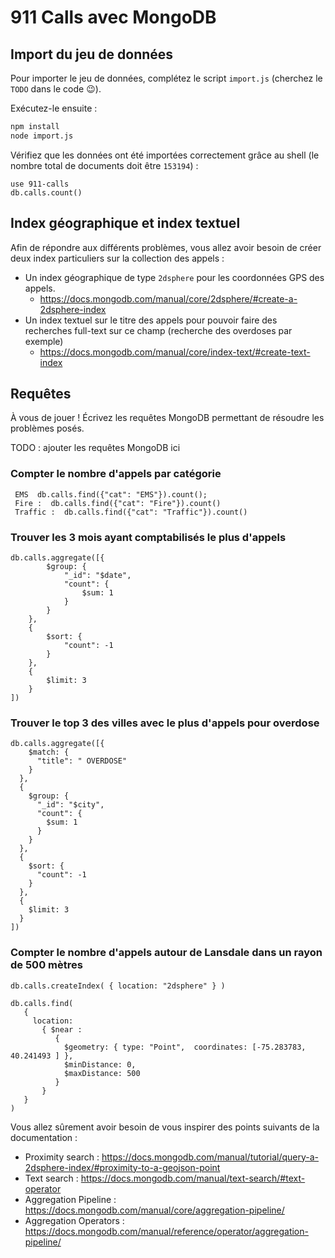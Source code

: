 # 911 Calls avec MongoDB

## Import du jeu de données

Pour importer le jeu de données, complétez le script `import.js` (cherchez le `TODO` dans le code :wink:).

Exécutez-le ensuite :

```bash
npm install
node import.js
```

Vérifiez que les données ont été importées correctement grâce au shell (le nombre total de documents doit être `153194`) :

```
use 911-calls
db.calls.count()
```

## Index géographique et index textuel

Afin de répondre aux différents problèmes, vous allez avoir besoin de créer deux index particuliers sur la collection des appels :

* Un index géographique de type `2dsphere` pour les coordonnées GPS des appels.
  * https://docs.mongodb.com/manual/core/2dsphere/#create-a-2dsphere-index
* Un index textuel sur le titre des appels pour pouvoir faire des recherches full-text sur ce champ (recherche des overdoses par exemple)
  * https://docs.mongodb.com/manual/core/index-text/#create-text-index

## Requêtes

À vous de jouer ! Écrivez les requêtes MongoDB permettant de résoudre les problèmes posés.

TODO : ajouter les requêtes MongoDB ici

### Compter le nombre d'appels par catégorie
```
 EMS  db.calls.find({"cat": "EMS"}).count();
 Fire :  db.calls.find({"cat": "Fire"}).count()
 Traffic :  db.calls.find({"cat": "Traffic"}).count()
```

### Trouver les 3 mois ayant comptabilisés le plus d'appels
```
db.calls.aggregate([{
        $group: {
            "_id": "$date",
            "count": {
                $sum: 1
            }
        }
    },
    {
        $sort: {
            "count": -1
        }
    },
    {
        $limit: 3
    }
])
```

### Trouver le top 3 des villes avec le plus d'appels pour overdose

```
db.calls.aggregate([{
    $match: {
      "title": " OVERDOSE"
    }
  },
  {
    $group: {
      "_id": "$city",
      "count": {
        $sum: 1
      }
    }
  },
  {
    $sort: {
      "count": -1
    }
  },
  {
    $limit: 3
  }
])
```

### Compter le nombre d'appels autour de Lansdale dans un rayon de 500 mètres
```
db.calls.createIndex( { location: "2dsphere" } )

db.calls.find(
   {
     location:
       { $near :
          {
            $geometry: { type: "Point",  coordinates: [-75.283783,  40.241493 ] },
            $minDistance: 0,
            $maxDistance: 500
          }
       }
   }
)

```

Vous allez sûrement avoir besoin de vous inspirer des points suivants de la documentation :

* Proximity search : https://docs.mongodb.com/manual/tutorial/query-a-2dsphere-index/#proximity-to-a-geojson-point
* Text search : https://docs.mongodb.com/manual/text-search/#text-operator
* Aggregation Pipeline : https://docs.mongodb.com/manual/core/aggregation-pipeline/
* Aggregation Operators : https://docs.mongodb.com/manual/reference/operator/aggregation-pipeline/
